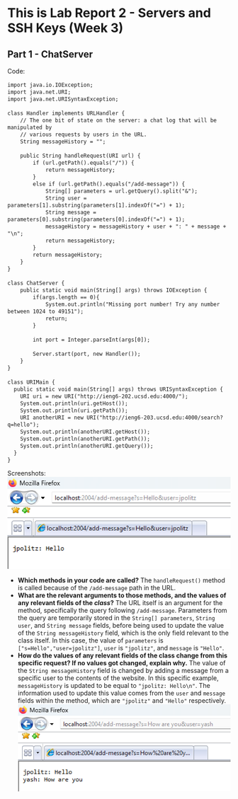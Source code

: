 # This is Lab Report 2 - Servers and SSH Keys (Week 3)

## Part 1 - ChatServer
Code: <br/>
```
import java.io.IOException;
import java.net.URI;
import java.net.URISyntaxException;

class Handler implements URLHandler {
    // The one bit of state on the server: a chat log that will be manipulated by
    // various requests by users in the URL.
    String messageHistory = "";

    public String handleRequest(URI url) {
        if (url.getPath().equals("/")) {
            return messageHistory;
        }
        else if (url.getPath().equals("/add-message")) {
            String[] parameters = url.getQuery().split("&");
            String user = parameters[1].substring(parameters[1].indexOf("=") + 1);
            String message = parameters[0].substring(parameters[0].indexOf("=") + 1);
            messageHistory = messageHistory + user + ": " + message + "\n";
            return messageHistory;
        }
        return messageHistory;
    }
}

class ChatServer {
    public static void main(String[] args) throws IOException {
        if(args.length == 0){
            System.out.println("Missing port number! Try any number between 1024 to 49151");
            return;
        }

        int port = Integer.parseInt(args[0]);

        Server.start(port, new Handler());
    }
}

class URIMain {
  public static void main(String[] args) throws URISyntaxException {
    URI uri = new URI("http://ieng6-202.ucsd.edu:4000/");
    System.out.println(uri.getHost());
    System.out.println(uri.getPath());
    URI anotherURI = new URI("http://ieng6-203.ucsd.edu:4000/search?q=hello");
    System.out.println(anotherURI.getHost());
    System.out.println(anotherURI.getPath());
    System.out.println(anotherURI.getQuery());
  }
}
```
Screenshots: <br/>
![Screenshot1](https://github.com/clockuru/cse15l-lab-reports/blob/main/lab3-Screenshot1.png?raw=true)<br/>
* **Which methods in your code are called?** The `handleRequest()` method is called because of the `/add-message` path in the URL.<br/>
* **What are the relevant arguments to those methods, and the values of any relevant fields of the *****class*****?** The URL itself is an argument for the method, specifically the query following `/add-message`.
Parameters from the query are temporarily stored in the `String[] parameters`, `String user`, and `String message` fields, before being used to update the value of the `String messageHistory` field, which is the
only field relevant to the class itself. In this case, the value of `parameters` is `["s=Hello","user=jpolitz"]`, `user` is `"jpolitz"`, and `message` is `"Hello"`.<br/>
* **How do the values of any relevant fields of the class change from this specific request? If no values got changed, explain why.** The value of the `String messageHistory` field is changed by adding a message
from a specific user to the contents of the website. In this specific example, `messageHistory` is updated to be equal to `"jpolitz: Hello\n"`. The information used to update this value comes from the `user` and
`message` fields within the method, which are `"jpolitz"` and `"Hello"` respectively.<br/>
![Screenshot2](https://github.com/clockuru/cse15l-lab-reports/blob/main/lab3-Screenshot2.png?raw=true)<br/>
